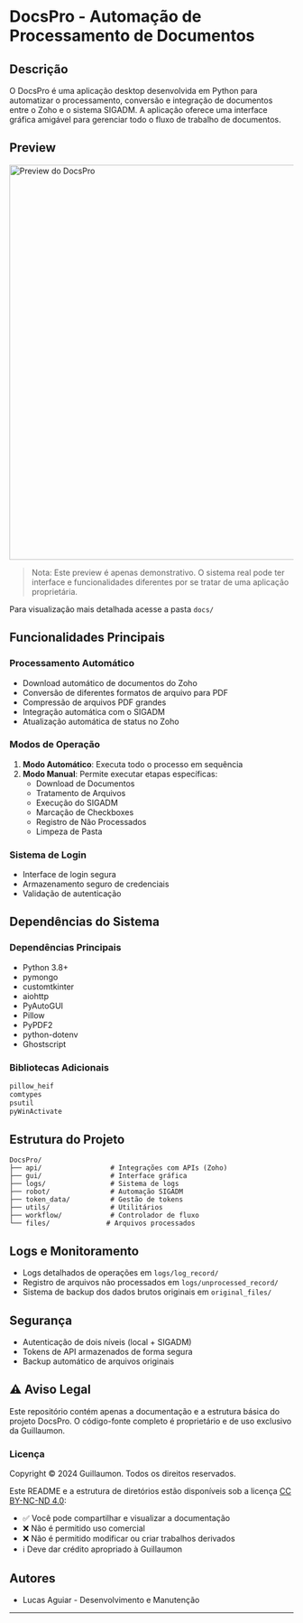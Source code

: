 # DocsPro - Automação de Processamento de Documentos

## Descrição
O DocsPro é uma aplicação desktop desenvolvida em Python para automatizar o processamento, conversão e integração de documentos entre o Zoho e o sistema SIGADM. A aplicação oferece uma interface gráfica amigável para gerenciar todo o fluxo de trabalho de documentos.

## Preview
<img src="docs/Preview DocsPro.gif" alt="Preview do DocsPro" width="700"/>

> Nota: Este preview é apenas demonstrativo. O sistema real pode ter interface e funcionalidades diferentes por se tratar de uma aplicação proprietária.

Para visualização mais detalhada acesse a pasta `docs/`

## Funcionalidades Principais

### Processamento Automático
- Download automático de documentos do Zoho
- Conversão de diferentes formatos de arquivo para PDF
- Compressão de arquivos PDF grandes
- Integração automática com o SIGADM
- Atualização automática de status no Zoho

### Modos de Operação
1. **Modo Automático**: Executa todo o processo em sequência
2. **Modo Manual**: Permite executar etapas específicas:
   - Download de Documentos
   - Tratamento de Arquivos
   - Execução do SIGADM
   - Marcação de Checkboxes
   - Registro de Não Processados
   - Limpeza de Pasta

### Sistema de Login
- Interface de login segura
- Armazenamento seguro de credenciais
- Validação de autenticação

## Dependências do Sistema

### Dependências Principais
- Python 3.8+
- pymongo
- customtkinter
- aiohttp
- PyAutoGUI
- Pillow
- PyPDF2
- python-dotenv
- Ghostscript

### Bibliotecas Adicionais
```txt
pillow_heif
comtypes
psutil
pyWinActivate
```

## Estrutura do Projeto
```
DocsPro/
├── api/                 # Integrações com APIs (Zoho)
├── gui/                 # Interface gráfica
├── logs/                # Sistema de logs
├── robot/               # Automação SIGADM
├── token_data/          # Gestão de tokens
├── utils/               # Utilitários
├── workflow/            # Controlador de fluxo
└── files/              # Arquivos processados
```

## Logs e Monitoramento
- Logs detalhados de operações em `logs/log_record/`
- Registro de arquivos não processados em `logs/unprocessed_record/`
- Sistema de backup dos dados brutos originais em `original_files/`

## Segurança
- Autenticação de dois níveis (local + SIGADM)
- Tokens de API armazenados de forma segura
- Backup automático de arquivos originais

## ⚠️ Aviso Legal
Este repositório contém apenas a documentação e a estrutura básica do projeto DocsPro. O código-fonte completo é proprietário e de uso exclusivo da Guillaumon.

### Licença
Copyright © 2024 Guillaumon. Todos os direitos reservados.

Este README e a estrutura de diretórios estão disponíveis sob a licença [CC BY-NC-ND 4.0](https://creativecommons.org/licenses/by-nc-nd/4.0/):
- ✅ Você pode compartilhar e visualizar a documentação
- ❌ Não é permitido uso comercial
- ❌ Não é permitido modificar ou criar trabalhos derivados
- ℹ️ Deve dar crédito apropriado à Guillaumon

## Autores
- Lucas Aguiar - Desenvolvimento e Manutenção

---
